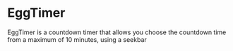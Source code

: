 # EggTimer
EggTimer is a countdown timer that allows you choose the countdown time from a maximum of 10 minutes, using a seekbar
